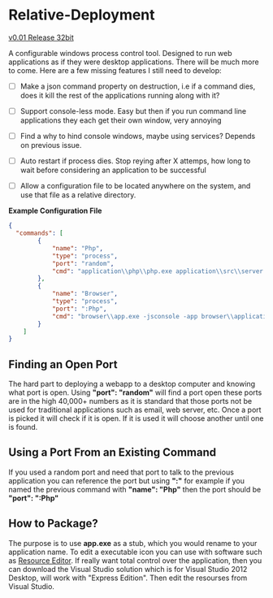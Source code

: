 Relative-Deployment
===================

[v0.01 Release 32bit](http://www.shabb.com/relative-deployment/relative-deployment-0.01.zip)

A configurable windows process control tool. Designed to run web applications as if they were desktop applications. There will be much more to come. Here are a few missing features I still need to develop:

- [ ] Make a json command property on destruction, i.e if a command dies, does it kill the rest of the applications running along with it?
- [ ] Support console-less mode. Easy but then if you run command line applications they each get their own window, very annoying
- [ ] Find a why to hind console windows, maybe using services? Depends on previous issue.
- [ ] Auto restart if process dies. Stop reying after X attemps, how long to wait before considering an application to be successful
- [ ] Allow a configuration file to be located anywhere on the system, and use that file as a relative directory.


**Example Configuration File**

```json
{
  "commands": [
		{
			"name": "Php",
			"type": "process", 
			"port": "random",
			"cmd": "application\\php\\php.exe application\\src\\server.php $port"
		},
		{
			"name": "Browser",
			"type": "process", 
			"port": ":Php",
			"cmd": "browser\\app.exe -jsconsole -app browser\\application.ini -url http://localhost:$port/src/app.php"
		}
	]
}
```

Finding an Open Port
--------------------

The hard part to deploying a webapp to a desktop computer and knowing what port is open. Using **"port": "random"** will find a port open these ports are in the high 40,000+ numbers as it is standard that those ports not be used for traditional applications such as email, web server, etc. Once a port is picked it will check if it is open. If it is used it will choose another until one is found.

Using a Port From an Existing Command
-------------------------------------

If you used a random port and need that port to talk to the previous application you can reference the port but using **":"** for example if you named the previous command with **"name": "Php"** then the port should be **"port": ":Php"**


How to Package?
---------------

The purpose is to use **app.exe** as a stub, which you would rename to your application name. To edit a executable icon you can use with software such as [Resource Editor](http://melander.dk/reseditor/). If really want total control over the application, then you can download the Visual Studio solution which is for Visual Studio 2012 Desktop, will work with "Express Edition". Then edit the resourses from Visual Studio.